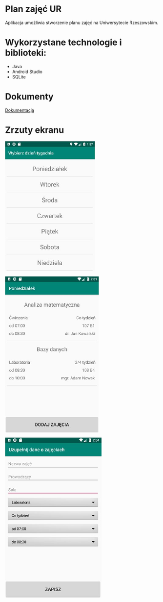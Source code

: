 # Plan zajęć UR

Aplikacja umożliwia stworzenie planu zajęć na Uniwersytecie Rzeszowskim.

# Wykorzystane technologie i biblioteki:

- Java
- Android Studio
- SQLite

# Dokumenty

[Dokumentacja](/Dokumentacja.pdf)


# Zrzuty ekranu

![Alt text](/screenshots/1.JPG?raw=true "Optional Title")

![Alt text](/screenshots/2.JPG?raw=true "Optional Title")

![Alt text](/screenshots/3.JPG?raw=true "Optional Title")

